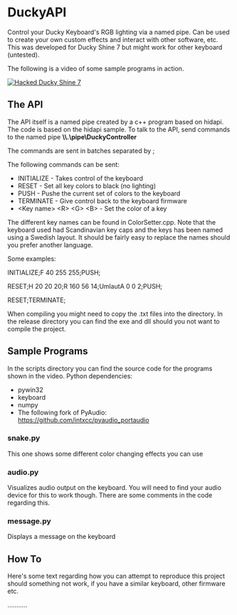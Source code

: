 # DuckyAPI
Control your Ducky Keyboard's RGB lighting via a named pipe. Can be used to create
your own custom effects and interact with other software, etc. This was developed
for Ducky Shine 7 but might work for other keyboard (untested).

The following is a video of some sample programs in action.

[![Hacked Ducky Shine 7](https://img.youtube.com/vi/qrfjqkIY_k0/0.jpg)](https://youtu.be/qrfjqkIY_k0)

## The API
The API itself is a named pipe created by a c++ program based on hidapi. The code is
based on the hidapi sample. To talk to the API, send commands to the named pipe
**\\\\.\pipe\DuckyController**

The commands are sent in batches separated by ;

The following commands can be sent:
* INITIALIZE - Takes control of the keyboard
* RESET - Set all key colors to black (no lighting)
* PUSH - Pushe the current set of colors to the keyboard
* TERMINATE - Give control back to the keyboard firmware
* \<Key name\> \<R\> \<G\> \<B\> - Set the color of a key

The different key names can be found in ColorSetter.cpp.
Note that the keyboard used had Scandinavian key caps and the keys has been named
using a Swedish layout. It should be fairly easy to replace the names should you
prefer another language.

Some examples:

INITIALIZE;F 40 255 255;PUSH;  

RESET;H 20 20 20;R 160 56 14;UmlautA 0 0 2;PUSH;  

RESET;TERMINATE;

When compiling you might need to copy the .txt files into the directory. In the
release directory you can find the exe and dll should you not want to compile the
project.

## Sample Programs
In the scripts directory you can find the source code for the programs shown in
the video.
Python dependencies:
* pywin32
* keyboard
* numpy
* The following fork of PyAudio: https://github.com/intxcc/pyaudio_portaudio

### snake.py
This one shows some different color changing effects you can use

### audio.py
Visualizes audio output on the keyboard. You will need to find your audio device
for this to work though. There are some comments in the code regarding this.

### message.py
Displays a message on the keyboard

## How To

Here's some text regarding how you can attempt to reproduce this project should
something not work, if you have a similar keyboard, other firmware etc.

...........


